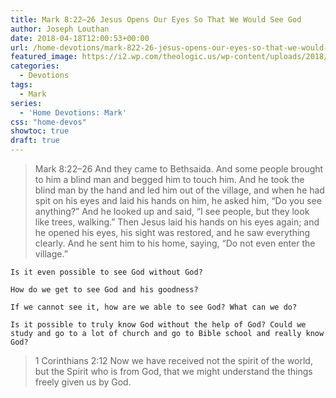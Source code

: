 ```yaml
---
title: Mark 8:22–26 Jesus Opens Our Eyes So That We Would See God
author: Joseph Louthan
date: 2018-04-18T12:00:53+00:00
url: /home-devotions/mark-822-26-jesus-opens-our-eyes-so-that-we-would-see-god/
featured_image: https://i2.wp.com/theologic.us/wp-content/uploads/2018/04/maxresdefault.jpg?resize=825%2C510
categories:
  - Devotions
tags:
  - Mark
series:
  - 'Home Devotions: Mark'
css: "home-devos"
showtoc: true
draft: true
---
```

>Mark 8:22–26 And they came to Bethsaida. And some people brought to him a blind man and begged him to touch him. And he took the blind man by the hand and led him out of the village, and when he had spit on his eyes and laid his hands on him, he asked him, “Do you see anything?” And he looked up and said, “I see people, but they look like trees, walking.” Then Jesus laid his hands on his eyes again; and he opened his eyes, his sight was restored, and he saw everything clearly. And he sent him to his home, saying, “Do not even enter the village.”
```text
Is it even possible to see God without God?

How do we get to see God and his goodness?

If we cannot see it, how are we able to see God? What can we do?

Is it possible to truly know God without the help of God? Could we study and go to a lot of church and go to Bible school and really know God?
```

>1 Corinthians 2:12 Now we have received not the spirit of the world, but the Spirit who is from God, that we might understand the things freely given us by God.